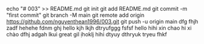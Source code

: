 echo "# 003" >> README.md
git init
git add README.md
git commit -m "first commit"
git branch -M main
git remote add origin https://github.com/nguyenthean1996/003.git
git push -u origin main
dfg
fhjh
zadf
hehehe
fdnm
ghj
hello
kjh
lkjh
dtryufggg
fsfsf
hello
hihi
xin chao
hi
xi chào
dfhj
adgah
lkui
great
gil
ịhoklj
hihi
dtyuy
dthryuk
tryeu
fhkf

